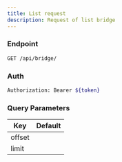 ```yaml
---
title: List request
description: Request of list bridge
---
```


### Endpoint

```bash
GET /api/bridge/
```

### Auth

```bash
Authorization: Bearer ${token}
```

### Query Parameters

| Key | Default |
|-----|---------|
| offset |  |
| limit |  |

